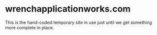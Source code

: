 # wrenchapplicationworks.com

This is the hand-coded temporary site in use just until we get something more complete in place.
